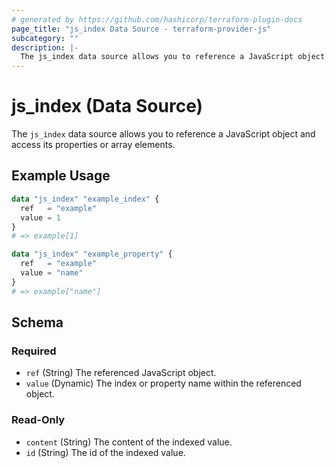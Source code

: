 ```yaml
---
# generated by https://github.com/hashicorp/terraform-plugin-docs
page_title: "js_index Data Source - terraform-provider-js"
subcategory: ""
description: |-
  The js_index data source allows you to reference a JavaScript object and access its properties or array elements.
---
```


# js_index (Data Source)

The `js_index` data source allows you to reference a JavaScript object and access its properties or array elements.

## Example Usage

```terraform
data "js_index" "example_index" {
  ref   = "example"
  value = 1
}
# => example[1]

data "js_index" "example_property" {
  ref   = "example"
  value = "name"
}
# => example["name"]
```

<!-- schema generated by tfplugindocs -->
## Schema

### Required

- `ref` (String) The referenced JavaScript object.
- `value` (Dynamic) The index or property name within the referenced object.

### Read-Only

- `content` (String) The content of the indexed value.
- `id` (String) The id of the indexed value.
